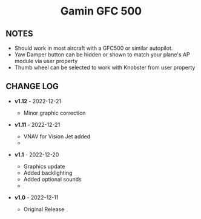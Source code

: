 <!-- PROJECT LOGO -->
<p align="center">
  <h1 align="center">Gamin GFC 500</h1>
</p>

## NOTES

- Should work in most aircraft with a GFC500 or similar autopilot. 
- Yaw Damper button can be hidden or shown to match your plane's AP module via user property
- Thumb wheel can be selected to work with Knobster from user property

## CHANGE LOG
- **v1.12** - 2022-12-21
    - Minor graphic correction

- **v1.11** - 2022-12-21
    - VNAV for Vision Jet added    
    - 
- **v1.1** - 2022-12-20
    - Graphics update
    - Added backlighting
    - Added optional sounds
    - 
- **v1.0** - 2022-12-11
    - Original Release